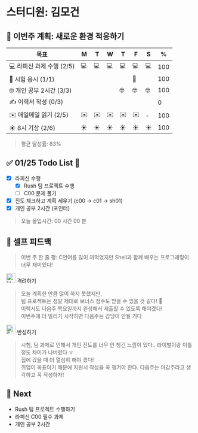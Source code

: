 # 스터디원: 김모건

## 🚀 이번주 계획: 새로운 환경 적응하기

| 목표                      | M   | T   | W   | T   | F   | S   | %   |
| ------------------------- | --- | --- | --- | --- | --- | --- | --- |
| 💻 라피신 과제 수행 (2/5) | 💻  | 💻  | 💻  | 💻  | 💻  | 💻  | 100 |
| 📜 시험 응시 (1/1)        |     |     |     |     | 📜  |     | 100 |
| 🤓 개인 공부 2시간 (3/3)  |     |     |     | 🤓  | 🤓  | 🤓  | 100 |
| ✍️ 이력서 작성 (0/3)      |     |     |     |     |     |     | 0   |
| ✉️ 매일메일 읽기 (2/5)    | ✉️  | ✉️  | ✉️  | ✉️  | ✉️  | -   | 100 |
| ☀️ 8시 기상 (2/6)         | ☀️  | ☀️  | ☀️  | ☀️  | ☀️  | ☀️  | 100 |

> 평균 달성률: 83% <br>

## ✅ 01/25 Todo List 🌅

- [x] 라피신 수행
  - [x] Rush 팀 프로젝트 수행
  - [ ] C00 문제 풀기
- [x] 진도 체크하고 계획 세우기 (c00 -> c01 -> sh01)
- [x] 개인 공부 2시간 (포인터)

> 오늘 몰입시간: 00 시간 00 분<br>

## 🎉 셀프 피드백

> 이번 주 한 줄 평: C언어를 많이 까먹었지만 Shell과 함께 배우는 프로그래밍이 너무 재미있다! <br>

<img src="https://raw.githubusercontent.com/Tarikul-Islam-Anik/Animated-Fluent-Emojis/master/Emojis/Smilies/Hugging%20Face.png" alt="Hugging Face" width="25" height="25"> 격려하기</img>

> 오늘 계획한 만큼 많이 하지 못했지만, <br>
> 팀 프로젝트는 정말 제대로 보너스 점수도 받을 수 있을 것 같다! 👏 <br>
> 이력서도 다음주 목요일까지 완성해서 제출할 수 있도록 해야겠다! <br>
> 이번주에 더 밀리기 시작하면 다음주는 감당이 안될 거다 <br>

<img src="https://raw.githubusercontent.com/Tarikul-Islam-Anik/Animated-Fluent-Emojis/master/Emojis/Smilies/Face%20with%20Monocle.png" alt="Face with Monocle" width="25" height="25"> 반성하기</img>

> 시험, 팀 과제로 인해서 개인 진도를 너무 안 챙긴 느낌이 있다.. 라이벌이랑 이틀정도 차이가 나버렸다 ㅠ <br>
> 집에 갔을 때 더 열심히 해야 겠다! <br>
> 취업이 목표이기 때문에 지원서 작성을 꼭 챙겨야 한다. 다음주는 마감주라고 생각하고 꼭 작성하자! <br>

## 🌱 Next

- Rush 팀 프로젝트 수행하기
- 라피신 C00 필수 과제
- 개인 공부 2시간
